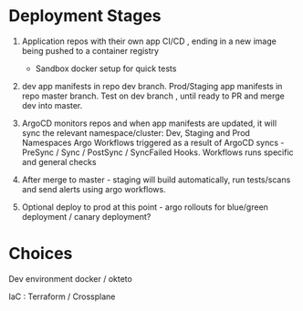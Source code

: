 # Deployment Stages

1. Application repos with their own app CI/CD , ending in a new image being pushed to a container registry

   - Sandbox docker setup for quick tests

2. dev app manifests in repo dev branch. Prod/Staging app manifests in repo master branch. Test on dev branch , until ready to PR and merge dev into master.

3. ArgoCD monitors repos and when app manifests are updated, it will sync the relevant namespace/cluster: Dev, Staging and Prod Namespaces
   Argo Workflows triggered as a result of ArgoCD syncs - PreSync / Sync / PostSync / SyncFailed Hooks. Workflows runs specific and general checks

4. After merge to master - staging will build automatically, run tests/scans and send alerts using argo workflows.

5. Optional deploy to prod at this point - argo rollouts for blue/green deployment / canary deployment?


# Choices

Dev environment docker / okteto

IaC : Terraform / Crossplane